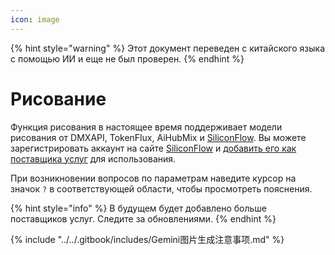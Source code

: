 ```yaml
---
icon: image
---
```


{% hint style="warning" %}
Этот документ переведен с китайского языка с помощью ИИ и еще не был проверен.
{% endhint %}

# Рисование

Функция рисования в настоящее время поддерживает модели рисования от DMXAPI, TokenFlux, AiHubMix и [SiliconFlow](../../pre-basic/providers/siliconcloud.md). Вы можете зарегистрировать аккаунт на сайте [SiliconFlow](https://www.siliconflow.cn/) и [добавить его как поставщика услуг](settings/providers.md) для использования.

При возникновении вопросов по параметрам наведите курсор на значок `?` в соответствующей области, чтобы просмотреть пояснения.

{% hint style="info" %}
В будущем будет добавлено больше поставщиков услуг. Следите за обновлениями.
{% endhint %}

{% include "../../.gitbook/includes/Gemini图片生成注意事项.md" %}